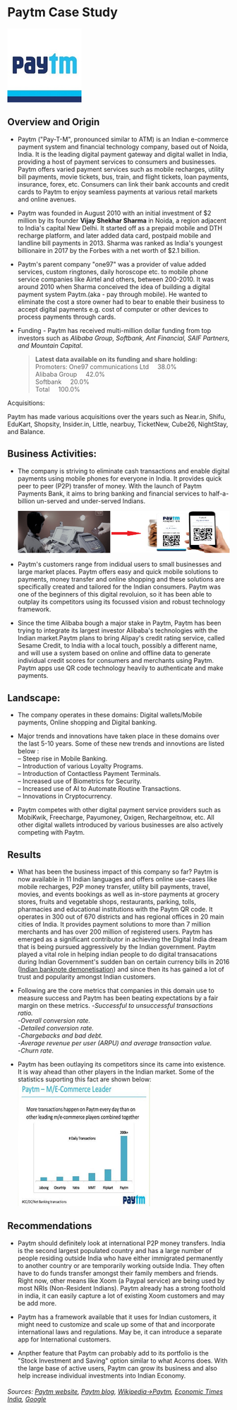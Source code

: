 # Paytm Case Study
   ![Paytm](Paytm.jpg )
## Overview and Origin

* Paytm ("Pay-T-M", pronounced similar to ATM) is an Indian e-commerce payment system and financial technology company, based out of Noida, India. It is the leading digital payment gateway and digital wallet in India, providing a host of payment services to consumers and businesses. Paytm offers varied payment services such as mobile recharges, utility bill payments, movie tickets, bus, train, and flight tickets, loan payments, insurance, forex, etc. Consumers can link their bank accounts and credit cards to Paytm to enjoy seamless payments at various retail markets and online avenues.

* Paytm was founded in August 2010 with an initial investment of $2 million by its founder **Vijay Shekhar Sharma** in Noida, a region adjacent to India's capital New Delhi. It started off as a prepaid mobile and DTH recharge platform, and later added data card, postpaid mobile and landline bill payments in 2013. Sharma was ranked as India's youngest billionaire in 2017 by the Forbes with a net worth of $2.1 billion.


* Paytm's parent company "one97" was a provider of value added services, custom ringtones, daily horoscope etc. to mobile phone service companies like Airtel and others, between 200-2010. It was around 2010 when Sharma conceived the idea of building a digital payment system Paytm.(aka - pay through mobile). He wanted to eliminate the cost a store owner had to bear to enable their business to accept digital payments e.g. cost of computer or other devices to process payments through cards.

 

* Funding - Paytm has received multi-million dollar funding from top investors such as _Alibaba Group, Softbank, Ant Financial, SAIF Partners, and Mountain Capital_. 
    >**Latest data available on its funding and share holding:**\
     Promoters: One97 communications Ltd&nbsp;&nbsp;&nbsp;&nbsp;&nbsp;38.0%  
     Alibaba Group&nbsp;&nbsp;&nbsp;&nbsp;&nbsp;42.0%  
     Softbank&nbsp;&nbsp;&nbsp;&nbsp;&nbsp;20.0%  
     Total&nbsp;&nbsp;&nbsp;&nbsp;&nbsp;100.0% 

Acquisitions:

Paytm has made various acquisitions over the years such as Near.in, Shifu, EduKart, Shopsity, Insider.in, Little, nearbuy, TicketNew, Cube26, NightStay, and Balance.

## Business Activities:

* The company is striving to eliminate cash transactions and enable digital payments using mobile phones for everyone in India. It provides quick peer to peer (P2P) transfer of money. With the launch of Paytm Payments Bank, it aims to bring banking and financial services to half-a-billion un-served and under-served Indians.

  ![Paytmfinal](Paytmfinal.png)

* Paytm's customers range from indidual users to small businesses and large market places. Paytm offers easy and quick mobile solutions to payments, money transfer and online shopping and these solutions are specifically created and tailored for the Indian consumers. Paytm was one of the beginners of this digital revoluion, so it has been able to outplay its competitors using its focussed vision and robust technology framework.

* Since the time Alibaba bough a major stake in Paytm, Paytm has been trying to integrate its largest investor Alibaba's technologies with the Indian market.Paytm plans to bring Alipay's credit rating service, called Sesame Credit, to India with a local touch, possibly a different name, and will use a system based on online and offline data to generate individual credit scores for consumers and merchants using Paytm. Paytm apps use QR code technology heavily to authenticate and make payments.


## Landscape:

* The company operates in these domains: Digital wallets/Mobile payments, Online shopping and Digital banking.

* Major trends and innovations have taken place in these domains over the last 5-10 years. Some of these new trends and innovtions are listed below :  
– Steep rise in Mobile Banking.  
– Introduction of various Loyalty Programs.  
– Introduction of Contactless Payment Terminals.  
– Increased use of Biometrics for Security.  
– Increased use of AI to Automate Routine Transactions.  
– Innovations in Cryptocurrency.

* Paytm competes with other digital payment service providers such as MobiKwik, Freecharge, Payumoney, Oxigen, Rechargeitnow, etc. All other digital wallets introduced by various businesses are also actively competing with Paytm.


## Results

* What has been the business impact of this company so far?
Paytm is now available in 11 Indian languages and offers online use-cases like mobile recharges, P2P money transfer, utility bill payments, travel, movies, and events bookings as well as in-store payments at grocery stores, fruits and vegetable shops, restaurants, parking, tolls, pharmacies and educational institutions with the Paytm QR code. It operates in 300 out of 670 districts and has regional offices in 20 main cities of India. It provides payment solutions to more than 7 million merchants and has over 200 million of registered users. Paytm has emerged as a significant contributor in achieving the Digital India dream that is being pursued aggressively by the Indian government. Paytm played a vital role in helping indian people to do digital transacations during Indian Government's sudden ban on certain currency bills in 2016 ([Indian banknote demonetisation](https://en.wikipedia.org/wiki/2016_Indian_banknote_demonetisation)) and since then its has gained a lot of trust and popularity amongst Indian customers.

* Following are the core metrics that companies in this domain use to measure success and Paytm has been  beating expectations by a fair margin on these metrics.
-_Successful to unsuccessful transactions ratio._  
-_Overall conversion rate._  
-_Detailed conversion rate._  
-_Chargebacks and bad debt._  
-_Average revenue per user (ARPU) and average transaction value._  
-_Churn rate._  
* Paytm has been outlaying its competitors since its came into existence. It is way ahead than other players in the Indian market. Some of the statistics suporting this fact are shown below:   
![transactions.PNG](transactions.PNG)



## Recommendations

* Paytm should definitely look at international P2P money transfers. India is the second largest populated country and has a large number of people residing outside India who have either immigrated permanently to another country or are temporarily working outside India. They often have to do funds transfer amongst their family members and friends. Right now, other means like Xoom (a Paypal service) are being used by most NRIs (Non-Resident Indians). Paytm already has a strong foothold in india, it can easily capture a lot of existing Xoom customers and may be add more.

* Paytm has a framework available that it uses for Indian customers, it might need to customize and scale up some of that and incorporate international laws and regulations. May be, it can introduce a separate app for International customers.
* Anpther feature that Paytm can probably add to its portfolio is the "Stock Investment and Saving" option similar to what Acorns does. With the large base of active users, Paytm can grow its business and also help increase individual investments into Indian Economy. 

###### _Sources: [Paytm website](https://paytm.com/), [Paytm blog](https://blog.paytm.com/), [Wikipedia->Paytm](https://en.wikipedia.org/wiki/Paytm), [Economic Times India](https://economictimes.indiatimes.com), [Google](https://www.google.com/)_
